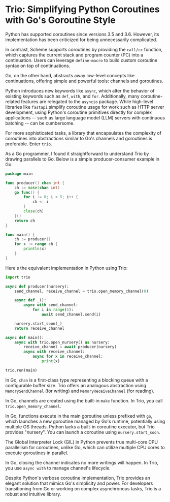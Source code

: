 # Trio: Simplifying Python Coroutines with Go's Goroutine Style

Python has supported coroutines since versions 3.5 and 3.6.  However, its implementation has been criticized for being unnecessarily complicated.

In contrast, Scheme supports coroutines by providing the `call/cc` function, which captures the current stack and program counter (PC) into a continuation.  Users can leverage `define-macro` to build custom coroutine syntax on top of continuations.

Go, on the other hand, abstracts away low-level concepts like continuations, offering simple and powerful tools: channels and goroutines.

Python introduces new keywords like `async`, which alter the behavior of existing keywords such as `def`, `with`, and `for`.  Additionally, many coroutine-related features are relegated to the `asyncio` package.  While high-level libraries like `fastapi` simplify coroutine usage for work such as HTTP server development, using Python's coroutine primitives directly for complex applications -- such as large language model (LLM) servers with continuous batching -- can be cumbersome.

For more sophisticated tasks, a library that encapsulates the complexity of coroutines into abstractions similar to Go's channels and goroutines is preferable.  Enter `trio`.

As a Go programmer, I found it straightforward to understand Trio by drawing parallels to Go.  Below is a simple producer-consumer example in Go:

```go
package main

func producer() chan int {
	ch := make(chan int)
	go func() {
		for i := 0; i < 5; i++ {
			ch <- i
		}
		close(ch)
	}()
	return ch
}

func main() {
	ch := producer()
	for x := range ch {
		println(x)
	}
}
```

Here's the equivalent implementation in Python using Trio:

```python
import trio

async def producer(nursery):
    send_channel, receive_channel = trio.open_memory_channel(0)

    async def _():
        async with send_channel:
            for i in range(5):
                await send_channel.send(i)

    nursery.start_soon(_)
    return receive_channel

async def main():
    async with trio.open_nursery() as nursery:
        receive_channel = await producer(nursery)
        async with receive_channel:
            async for x in receive_channel:
                print(x)

trio.run(main)
```

In Go, `chan` is a first-class type representing a blocking queue with a configurable buffer size. Trio offers an analogous abstraction using `MemorySendChannel` (for writing) and `MemoryReceiveChannel` (for reading).

In Go, channels are created using the built-in `make` function.  In Trio, you call `trio.open_memory_channel`.

In Go, functions execute in the main goroutine unless prefixed with `go`, which launches a new goroutine managed by Go's runtime, potentially using multiple OS threads.  Python lacks a built-in coroutine executor, but Trio provides "nursery".  You can launch a coroutine using `nursery.start_soon`.

The Global Interpreter Lock (GIL) in Python prevents true multi-core CPU parallelism for coroutines, unlike Go, which can utilize multiple CPU cores to execute goroutines in parallel.

In Go, closing the channel indicates no more writings will happen.  In Trio, you use `async with`  to manage channel's lifecycle.

Despite Python's verbose coroutine implementation, Trio provides an elegant solution that mimics Go's simplicity and power.  For developers transitioning from Go or working on complex asynchronous tasks, Trio is a robust and intuitive library.

